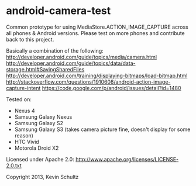 android-camera-test
===================

Common prototype for using MediaStore.ACTION_IMAGE_CAPTURE across all phones &amp; Android versions. Please test on more phones
and contribute back to this project. 

Basically a combination of the following:
http://developer.android.com/guide/topics/media/camera.html
http://developer.android.com/guide/topics/data/data-storage.html#SavingSharedFiles
http://developer.android.com/training/displaying-bitmaps/load-bitmap.html
http://stackoverflow.com/questions/1910608/android-action-image-capture-intent
https://code.google.com/p/android/issues/detail?id=1480

Tested on:
* Nexus 4
* Samsung Galaxy Nexus
* Samsung Galaxy S2
* Samsung Galaxy S3 (takes camera picture fine, doesn't display for some reason)
* HTC Vivid
* Motorola Droid X2

Licensed under Apache 2.0: http://www.apache.org/licenses/LICENSE-2.0.txt

Copyright 2013, Kevin Schultz
